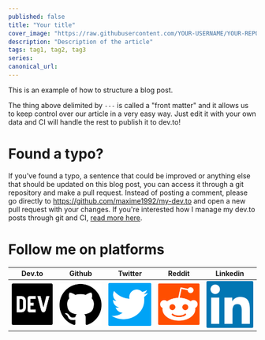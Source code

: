```yaml
---
published: false
title: "Your title"
cover_image: "https://raw.githubusercontent.com/YOUR-USERNAME/YOUR-REPO/master/blog-posts/NAME-OF-YOUR-BLOG-POST/assets/your-asset.png"
description: "Description of the article"
tags: tag1, tag2, tag3
series:
canonical_url:
---
```


This is an example of how to structure a blog post.

The thing above delimited by `---` is called a "front matter" and it allows us to keep control over our article in a very easy way. Just edit it with your own data and CI will handle the rest to publish it to dev.to!

# Found a typo?

If you've found a typo, a sentence that could be improved or anything else that should be updated on this blog post, you can access it through a git repository and make a pull request. Instead of posting a comment, please go directly to https://github.com/maxime1992/my-dev.to and open a new pull request with your changes. If you're interested how I manage my dev.to posts through git and CI, [read more here](https://dev.to/maxime1992/manage-your-dev-to-blog-posts-from-a-git-repo-and-use-continuous-deployment-to-auto-publish-update-them-143j).

# Follow me on platforms

| Dev.to                                                                      | Github                                                                                   | Twitter                                                                                      | Reddit                                                                                            | Linkedin                                                                                                      |
| --------------------------------------------------------------------------- | ---------------------------------------------------------------------------------------- | -------------------------------------------------------------------------------------------- | ------------------------------------------------------------------------------------------------- | ------------------------------------------------------------------------------------------------------------- |
| [![Dev](../../shared-assets/dev-logo.png 'Dev')](https://dev.to/maxime1992) | [![Github](../../shared-assets/github-logo.png 'Github')](https://github.com/maxime1992) | [![Twitter](../../shared-assets/twitter-logo.png 'Twitter')](https://twitter.com/maxime1992) | [![Reddit](../../shared-assets/reddit-logo.png 'Reddit')](https://www.reddit.com/user/maxime1992) | [![Linkedin](../../shared-assets/linkedin-logo.png 'Linkedin')](https://www.linkedin.com/in/maximerobert1992) |

